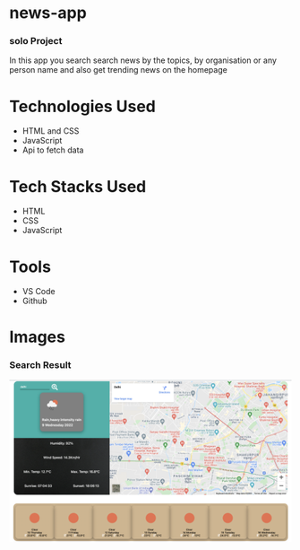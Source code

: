 # news-app
### solo Project
In this app you search search news by the topics, by organisation or any person name and also get trending news on the homepage
# Technologies Used
* HTML and CSS
* JavaScript
* Api to fetch data

# Tech Stacks Used
* HTML
* CSS
* JavaScript

# Tools
* VS Code
* Github


# Images

### Search Result
![image](https://github.com/rohitsingh-23/weather-app/blob/main/Ss/Search%20Result.png?raw=true)
